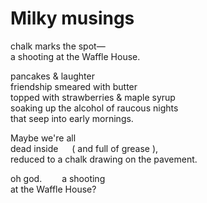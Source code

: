 # Milky musings

chalk marks the spot&mdash;<br/>
a shooting at the Waffle House.

pancakes & laughter<br/>
friendship smeared with butter<br/>
topped with strawberries & maple syrup<br/>
soaking up the alcohol of raucous nights<br/>
that seep into early mornings.

Maybe we're all<br/>
dead inside &emsp; ( and full of grease ),<br/>
reduced to a chalk drawing on the pavement.<br/>

oh god. &emsp;&emsp;a shooting<br/>
at the Waffle House?
